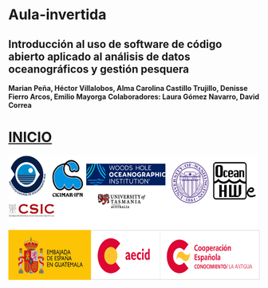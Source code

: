 # Aula-invertida
## Introducción al uso de software de código abierto aplicado al análisis de datos oceanográficos y gestión pesquera

**Marian Peña, Héctor Villalobos, Alma Carolina Castillo Trujillo, Denisse Fierro Arcos, Emilio Mayorga** 
**Colaboradores: Laura Gómez Navarro, David Correa**

# [INICIO](Indice.md)





<img     style="float: left;" src="instituciones.png" width="500" height="150"> 

<img     style="float: right;" src="EMB GUATEMALA + AECID + CF LA ANTIGUA-01.png" width="600" height="100">
